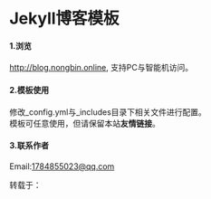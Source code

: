 Jekyll博客模板
================

#### 1.浏览
http://blog.nongbin.online, 支持PC与智能机访问。  

#### 2.模板使用
修改_config.yml与_includes目录下相关文件进行配置。  
模板可任意使用，但请保留本站**友情链接**。  

#### 3.联系作者
Email:1784855023@qq.com
 
 
转载于：
